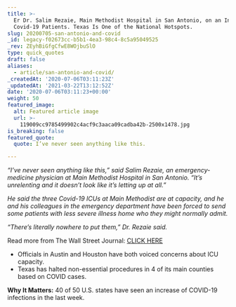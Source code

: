 ```yaml
---
title: >-
  Er Dr. Salim Rezaie, Main Methodist Hospital in San Antonio, on an Influx of
  Covid-19 Patients. Texas Is One of the National Hotspots.
slug: 20200705-san-antonio-and-covid
_id: legacy-f02673cc-b5b1-4ea3-98c4-8c5a95049525
_rev: ZEyhBiGfgCfwE8WOjbuSlO
type: quick_quotes
draft: false
aliases:
  - article/san-antonio-and-covid/
_createdAt: '2020-07-06T03:11:23Z'
_updatedAt: '2021-03-22T13:12:52Z'
date: '2020-07-06T03:11:23+00:00'
weight: 50
featured_image:
  alt: Featured article image
  url: >-
    119009cc9785499902c4acf9c3aaca09cadba42b-2500x1478.jpg
is_breaking: false
featured_quote:
  quote: I’ve never seen anything like this.

---
```

_“I’ve never seen anything like this,” said Salim Rezaie, an emergency-medicine physician at Main Methodist Hospital in San Antonio. “It’s unrelenting and it doesn’t look like it’s letting up at all.”_

_He said the three Covid-19 ICUs at Main Methodist are at capacity, and he and his colleagues in the emergency department have been forced to send some patients with less severe illness home who they might normally admit._

_“There’s literally nowhere to put them,” Dr. Rezaie said._

Read more from The Wall Street Journal: [CLICK HERE](https://www.wsj.com/articles/after-week-of-coronavirus-highs-u-s-sees-slight-drop-in-cases-for-july-fourth-11593954831)

* Officials in Austin and Houston have both voiced concerns about ICU capacity.
* Texas has halted non-essential procedures in 4 of its main counties based on COVID cases.

**Why It Matters:** 40 of 50 U.S. states have seen an increase of COVID-19 infections in the last week.
